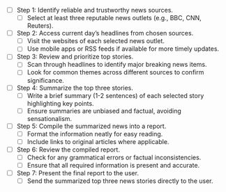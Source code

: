 - [ ] Step 1: Identify reliable and trustworthy news sources.
    - [ ] Select at least three reputable news outlets (e.g., BBC, CNN, Reuters).
- [ ] Step 2: Access current day’s headlines from chosen sources.
    - [ ] Visit the websites of each selected news outlet.
    - [ ] Use mobile apps or RSS feeds if available for more timely updates.
- [ ] Step 3: Review and prioritize top stories.
    - [ ] Scan through headlines to identify major breaking news items.
    - [ ] Look for common themes across different sources to confirm significance.
- [ ] Step 4: Summarize the top three stories.
    - [ ] Write a brief summary (1-2 sentences) of each selected story highlighting key points.
    - [ ] Ensure summaries are unbiased and factual, avoiding sensationalism.
- [ ] Step 5: Compile the summarized news into a report.
    - [ ] Format the information neatly for easy reading.
    - [ ] Include links to original articles where applicable.
- [ ] Step 6: Review the compiled report.
    - [ ] Check for any grammatical errors or factual inconsistencies.
    - [ ] Ensure that all required information is present and accurate.
- [ ] Step 7: Present the final report to the user.
    - [ ] Send the summarized top three news stories directly to the user.